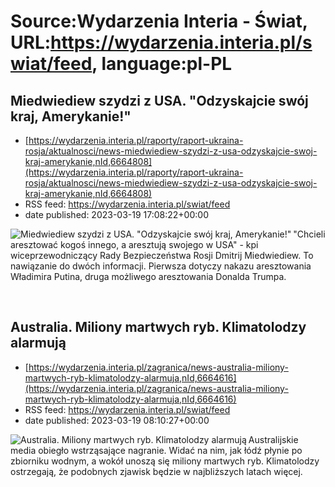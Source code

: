 # Source:Wydarzenia Interia - Świat, URL:https://wydarzenia.interia.pl/swiat/feed, language:pl-PL

## Miedwiediew szydzi z USA. "Odzyskajcie swój kraj, Amerykanie!"
 - [https://wydarzenia.interia.pl/raporty/raport-ukraina-rosja/aktualnosci/news-miedwiediew-szydzi-z-usa-odzyskajcie-swoj-kraj-amerykanie,nId,6664808](https://wydarzenia.interia.pl/raporty/raport-ukraina-rosja/aktualnosci/news-miedwiediew-szydzi-z-usa-odzyskajcie-swoj-kraj-amerykanie,nId,6664808)
 - RSS feed: https://wydarzenia.interia.pl/swiat/feed
 - date published: 2023-03-19 17:08:22+00:00

<p><a href="https://wydarzenia.interia.pl/raporty/raport-ukraina-rosja/aktualnosci/news-miedwiediew-szydzi-z-usa-odzyskajcie-swoj-kraj-amerykanie,nId,6664808"><img align="left" alt="Miedwiediew szydzi z USA. &quot;Odzyskajcie swój kraj, Amerykanie!&quot;" src="https://i.iplsc.com/miedwiediew-szydzi-z-usa-odzyskajcie-swoj-kraj-amerykanie/000GWV1TPOBIOVD8-C321.jpg" /></a>&quot;Chcieli aresztować kogoś innego, a aresztują swojego w USA&quot; - kpi wiceprzewodniczący Rady Bezpieczeństwa Rosji Dmitrij Miedwiediew. To nawiązanie do dwóch informacji. Pierwsza dotyczy nakazu aresztowania Władimira Putina, druga możliwego aresztowania Donalda Trumpa.</p><br clear="all" />

## Australia. Miliony martwych ryb. Klimatolodzy alarmują
 - [https://wydarzenia.interia.pl/zagranica/news-australia-miliony-martwych-ryb-klimatolodzy-alarmuja,nId,6664616](https://wydarzenia.interia.pl/zagranica/news-australia-miliony-martwych-ryb-klimatolodzy-alarmuja,nId,6664616)
 - RSS feed: https://wydarzenia.interia.pl/swiat/feed
 - date published: 2023-03-19 08:10:27+00:00

<p><a href="https://wydarzenia.interia.pl/zagranica/news-australia-miliony-martwych-ryb-klimatolodzy-alarmuja,nId,6664616"><img align="left" alt="Australia. Miliony martwych ryb. Klimatolodzy alarmują " src="https://i.iplsc.com/australia-miliony-martwych-ryb-klimatolodzy-alarmuja/000GWSNVLCYUDCM3-C321.jpg" /></a>Australijskie media obiegło wstrząsające nagranie. Widać na nim, jak łódź płynie po zbiorniku wodnym, a wokół unoszą się miliony martwych ryb. Klimatolodzy ostrzegają, że podobnych zjawisk będzie w najbliższych latach więcej. </p><br clear="all" />

